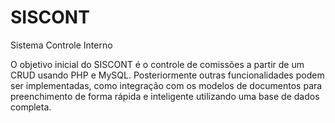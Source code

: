# SISCONT
Sistema Controle Interno

O objetivo inicial do SISCONT é o controle de comissões a partir de um CRUD usando PHP e MySQL. Posteriormente outras funcionalidades podem ser implementadas, como integração com os modelos de documentos para preenchimento de forma rápida e inteligente utilizando uma base de dados completa.

